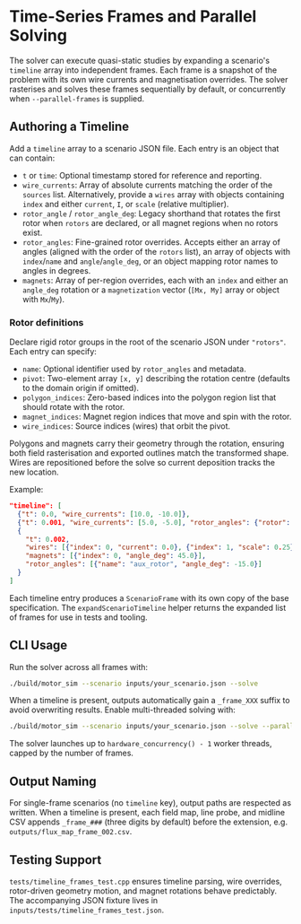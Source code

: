 # Time-Series Frames and Parallel Solving

The solver can execute quasi-static studies by expanding a scenario's `timeline`
array into independent frames. Each frame is a snapshot of the problem with its
own wire currents and magnetisation overrides. The solver rasterises and solves
these frames sequentially by default, or concurrently when `--parallel-frames`
is supplied.

## Authoring a Timeline

Add a `timeline` array to a scenario JSON file. Each entry is an object that can
contain:

- `t` or `time`: Optional timestamp stored for reference and reporting.
- `wire_currents`: Array of absolute currents matching the order of the `sources`
  list. Alternatively, provide a `wires` array with objects containing
  `index` and either `current`, `I`, or `scale` (relative multiplier).
- `rotor_angle` / `rotor_angle_deg`: Legacy shorthand that rotates the first
  rotor when `rotors` are declared, or all magnet regions when no rotors exist.
- `rotor_angles`: Fine-grained rotor overrides. Accepts either an array of
  angles (aligned with the order of the `rotors` list), an array of objects with
  `index`/`name` and `angle`/`angle_deg`, or an object mapping rotor names to
  angles in degrees.
- `magnets`: Array of per-region overrides, each with an `index` and either an
  `angle_deg` rotation or a `magnetization` vector (`[Mx, My]` array or object
  with `Mx`/`My`).

### Rotor definitions

Declare rigid rotor groups in the root of the scenario JSON under `"rotors"`.
Each entry can specify:

- `name`: Optional identifier used by `rotor_angles` and metadata.
- `pivot`: Two-element array `[x, y]` describing the rotation centre (defaults
  to the domain origin if omitted).
- `polygon_indices`: Zero-based indices into the polygon region list that
  should rotate with the rotor.
- `magnet_indices`: Magnet region indices that move and spin with the rotor.
- `wire_indices`: Source indices (wires) that orbit the pivot.

Polygons and magnets carry their geometry through the rotation, ensuring both
field rasterisation and exported outlines match the transformed shape. Wires are
repositioned before the solve so current deposition tracks the new location.

Example:

```json
"timeline": [
  {"t": 0.0, "wire_currents": [10.0, -10.0]},
  {"t": 0.001, "wire_currents": [5.0, -5.0], "rotor_angles": {"rotor": 90.0}},
  {
    "t": 0.002,
    "wires": [{"index": 0, "current": 0.0}, {"index": 1, "scale": 0.25}],
    "magnets": [{"index": 0, "angle_deg": 45.0}],
    "rotor_angles": [{"name": "aux_rotor", "angle_deg": -15.0}]
  }
]
```

Each timeline entry produces a `ScenarioFrame` with its own copy of the base
specification. The `expandScenarioTimeline` helper returns the expanded list of
frames for use in tests and tooling.

## CLI Usage

Run the solver across all frames with:

```bash
./build/motor_sim --scenario inputs/your_scenario.json --solve
```

When a timeline is present, outputs automatically gain a `_frame_XXX` suffix to
avoid overwriting results. Enable multi-threaded solving with:

```bash
./build/motor_sim --scenario inputs/your_scenario.json --solve --parallel-frames
```

The solver launches up to `hardware_concurrency() - 1` worker threads, capped by
the number of frames.

## Output Naming

For single-frame scenarios (no `timeline` key), output paths are respected as
written. When a timeline is present, each field map, line probe, and midline CSV
appends `_frame_###` (three digits by default) before the extension, e.g.
`outputs/flux_map_frame_002.csv`.

## Testing Support

`tests/timeline_frames_test.cpp` ensures timeline parsing, wire overrides,
rotor-driven geometry motion, and magnet rotations behave predictably. The
accompanying JSON fixture lives in
`inputs/tests/timeline_frames_test.json`.
